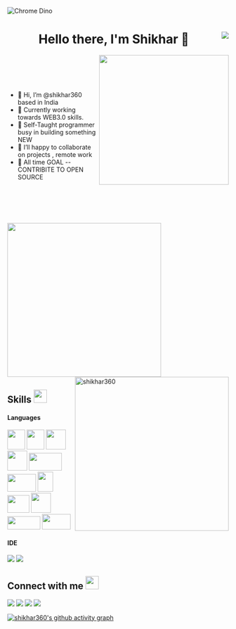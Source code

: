 
<!-- [![Matrix SVG](https://raw.githubusercontent.com/rodrigograca31/rodrigograca31/master/matrix.svg)](https://www.youtube.com/watch?v=SDkAGkd4NLc) 
<p> -->
![Chrome Dino](https://mir-s3-cdn-cf.behance.net/project_modules/max_1200/4ff07986208593.5d9a654e92f36.gif)
  <h1 align="center"><b>Hello there, I'm Shikhar 👋</b> <img align="right" src="https://komarev.com/ghpvc/?username=b4dcat404&style=flat-square&color=blueviolet"></h1>
  
  
<div>

<img src="https://media.giphy.com/media/ZVik7pBtu9dNS/giphy.gif" width="295px" align="right">
 
<br>
<br>
<br>
<br>
<div>
 <ul>
<li>👋 Hi, I’m @shikhar360 based in India </li>
<li> 👀 Currently working towards WEB3.0 skills.</li>
<li> 🌱 Self-Taught programmer busy in building something NEW</li>
<li> 💞️ I’ll happy to collaborate on projects , remote work</li>
<li> 🥅 All time GOAL -- CONTRIBITE TO OPEN SOURCE</li>
</ul>
    
 </div>
<br>
<br>
<br>

</div>
 <br>

  

 
  
  
  
<p align="left" ><img src="https://github-readme-stats.vercel.app/api?username=shikhar360&count_private=true&show_icons=true&&theme=chartreuse-dark&include_all_commits=true" width="350">
<!-- <img align="right" src="https://github-readme-streak-stats.herokuapp.com/?user=shikhar360&count_private=true&theme=radical" alt="shikhar360" width="450" /></p>  -->
<img align="right" src="https://github-readme-streak-stats.herokuapp.com/?user=shikhar360&theme=algolia" alt="shikhar360" width="350" /></p>

<!-- <img align="right" alt="GIF" src="https://i.pinimg.com/originals/e4/26/70/e426702edf874b181aced1e2fa5c6cde.gif" /> -->

## Skills <img src="https://media.giphy.com/media/iY8CRBdQXODJSCERIr/giphy.gif" width="30px" height="30px">&nbsp; 
<h4> Languages </h4>
<span> 
  
  
 <img src="https://seeklogo.com/images/H/html5-without-wordmark-color-logo-14D252D878-seeklogo.com.png" width="40" height="45" >
<img src="https://seeklogo.com/images/C/css-3-logo-023C1A7171-seeklogo.com.png" width="40" height="45">
  
  <img src="https://media3.giphy.com/media/ln7z2eWriiQAllfVcn/200w.webp" width="45">
  
  <img src="https://i.giphy.com/media/eNAsjO55tPbgaor7ma/200w.webp" width="45">
<!-- <img src="https://img.shields.io/badge/JavaScript-F7DF1E?style=for-the-badge&logo=javascript&logoColor=black"> -->
<!--  <img src="https://img.shields.io/badge/React-20232A?style=for-the-badge&logo=react&logoColor=61DAFB"> -->
<img src="https://seeklogo.com/images/T/tailwind-css-logo-89E99D7181-seeklogo.com.png" width="75" height="40"> 
<!--    <img src="https://img.shields.io/badge/Next-black?style=for-the-badge&logo=next.js&logoColor=white"> -->
  <img src="https://seeklogo.com/images/N/nextjs-logo-963D40B71E-seeklogo.com.png" width="65" height="40" >
   <img src="https://seeklogo.com/images/S/solidity-logo-D29CC3EB00-seeklogo.com.png" width="35" height="45" >
  <img src="https://seeklogo.com/images/H/hardhat-logo-888739EBB4-seeklogo.com.png" width="50" height="40" >

<!--  <img src="https://img.shields.io/badge/Netlify-00C7B7?style=for-the-badge&logo=netlify&logoColor=white"> -->
<!-- <img src="https://img.shields.io/badge/Vercel-000000?style=for-the-badge&logo=vercel&logoColor=white"> -->
<img src="https://seeklogo.com/images/G/github-logo-5F384D0265-seeklogo.com.png" width="45" height="45">
<img src="https://seeklogo.com/images/N/npm-node-package-manager-logo-DE93649ED1-seeklogo.com.png" width="75" height="30">
<img src="https://seeklogo.com/images/M/markdown-logo-102FDA095E-seeklogo.com.png" width="65" height="35">
 

  
</span>

<h4> IDE </h4>
<span>
<img src="https://img.shields.io/badge/Visual_Studio_Code-0078D4?style=for-the-badge&logo=visual%20studio%20code&logoColor=white">
  <img src="https://img.shields.io/badge/sublime_text-%23575757.svg?&style=for-the-badge&logo=sublime-text&logoColor=important">
</span>



  ## Connect with me <img src="https://media.giphy.com/media/iY8CRBdQXODJSCERIr/giphy.gif" width="30px" height="30px">
<a href="sssonishikhar360@gmail.com"><img src="https://img.shields.io/badge/e‑mail-D14836.svg?style=for-the-badge&logo=GMail&logoColor=white"/></a>
<a href="https://instagram.com/shikkhar_"><img src="https://img.shields.io/badge/instagram-E4405F.svg?style=for-the-badge&logo=instagram&logoColor=white"/></a>
<a href="#"><img src="https://img.shields.io/badge/linkedin-0077B5.svg?style=for-the-badge&logo=linkedin&logoColor=white"/></a>
<a href="https://twitter.com/shikkhar_"><img src="https://img.shields.io/badge/twitter-1DA1F2.svg?style=for-the-badge&logo=twitter&logoColor=white"/></a>
  
  
 
 
 
 
[![shikhar360's github activity graph](https://activity-graph.herokuapp.com/graph?username=shikhar360&theme=react-dark)](https://github.com/shikhar360/github-readme-activity-graph)


<!---
shikhar360/shikhar360 is a ✨ special ✨ repository because its `README.md` (this file) appears on your GitHub profile.
You can click the Preview link to take a look at your changes.
--->
